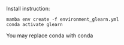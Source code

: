 Install  instruction:

```
mamba env create -f environment_glearn.yml
conda activate glearn
```

You may replace conda with conda  
